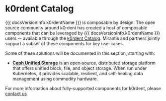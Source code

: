 # k0rdent Catalog

{{{ docsVersionInfo.k0rdentName }}} is composable by design. The open source community around k0rdent has created a host of composable components that can be leveraged by {{{ docsVersionInfo.k0rdentName }}} users -- available through the [k0rdent Catalog](https://catalog.k0rdent.io). Mirantis and partners jointly support a subset of these components for key use-cases.

Some of these solutions will be documented in this section, starting with:

* [**Ceph Unified Storage**](../addons/ceph/index.md) is an open‐source, distributed storage platform that offers unified block, file, and object storage. When run under Kubernetes, it provides scalable, resilient, and self-healing data management using commodity hardware.

For more information about fully-supported components for k0rdent, please [contact us](https://mirantis.com/contact)
